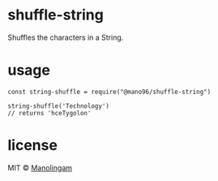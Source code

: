 # shuffle-string
Shuffles the characters in a String.

# usage
```
const string-shuffle = require("@mano96/shuffle-string")

string-shuffle('Technology')
// returns 'hceTygolon'
```
# license
MIT © [Manolingam](./LICENSE)
